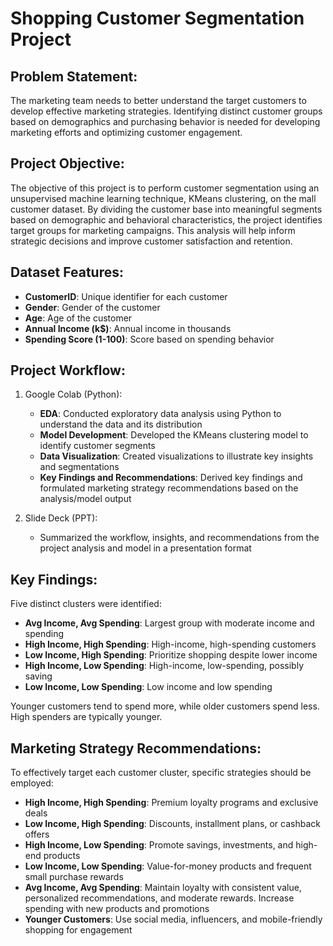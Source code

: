 # Shopping Customer Segmentation Project

## Problem Statement:
The marketing team needs to better understand the target customers to develop effective marketing strategies. Identifying distinct customer groups based on demographics and purchasing behavior is needed for developing marketing efforts and optimizing customer engagement.

## Project Objective:
The objective of this project is to perform customer segmentation using an unsupervised machine learning technique, KMeans clustering, on the mall customer dataset. By dividing the customer base into meaningful segments based on demographic and behavioral characteristics, the project identifies target groups for marketing campaigns. This analysis will help inform strategic decisions and improve customer satisfaction and retention.

## Dataset Features:
- **CustomerID**: Unique identifier for each customer
- **Gender**: Gender of the customer
- **Age**: Age of the customer
- **Annual Income (k$)**: Annual income in thousands
- **Spending Score (1-100)**: Score based on spending behavior

## Project Workflow:
1. Google Colab (Python):
    - **EDA**: Conducted exploratory data analysis using Python to understand the data and its distribution
    - **Model Development**: Developed the KMeans clustering model to identify customer segments
    - **Data Visualization**: Created visualizations to illustrate key insights and segmentations
    - **Key Findings and Recommendations**: Derived key findings and formulated marketing strategy recommendations based on the analysis/model output

2. Slide Deck (PPT):
    - Summarized the workflow, insights, and recommendations from the project analysis and model in a presentation format

## Key Findings:
Five distinct clusters were identified:
- **Avg Income, Avg Spending**: Largest group with moderate income and spending
- **High Income, High Spending**: High-income, high-spending customers
- **Low Income, High Spending**: Prioritize shopping despite lower income
- **High Income, Low Spending**: High-income, low-spending, possibly saving
- **Low Income, Low Spending**: Low income and low spending
 
Younger customers tend to spend more, while older customers spend less. High spenders are typically younger.

## Marketing Strategy Recommendations:
To effectively target each customer cluster, specific strategies should be employed:
- **High Income, High Spending**: Premium loyalty programs and exclusive deals
- **Low Income, High Spending**: Discounts, installment plans, or cashback offers
- **High Income, Low Spending**: Promote savings, investments, and high-end products
- **Low Income, Low Spending**: Value-for-money products and frequent small purchase rewards
- **Avg Income, Avg Spending**: Maintain loyalty with consistent value, personalized recommendations, and moderate rewards. Increase spending with new products and promotions
- **Younger Customers**: Use social media, influencers, and mobile-friendly shopping for engagement
